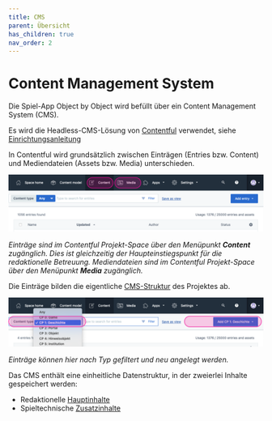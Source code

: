 ```yaml
---
title: CMS
parent: Übersicht
has_children: true
nav_order: 2
---
```


# Content Management System

Die Spiel-App Object by Object wird befüllt über ein Content Management System (CMS).

Es wird die Headless-CMS-Lösung von [Contentful](https://www.contentful.com) verwendet, siehe [Einrichtungsanleitung](2.1-einrichtung.html)

In Contentful wird grundsätzlich zwischen Einträgen (Entries bzw. Content) und Mediendateien (Assets bzw. Media) unterschieden.

![Contentful Hauptmenü](/img/cms-1.png)

*Einträge sind im Contentful Projekt-Space über den Menüpunkt __Content__ zugänglich. Dies ist gleichzeitig der Haupteinstiegspunkt für die redaktionelle Betreuung. Mediendateien sind im Contentful Projekt-Space über den Menüpunkt __Media__ zugänglich.*


Die Einträge bilden die eigentliche [CMS-Struktur](2.2-cms-struktur.html) des Projektes ab.

![Contentful Entries](/img/cms-2.png)

*Einträge können hier nach Typ gefiltert und neu angelegt werden.*

Das CMS enthält eine einheitliche Datenstruktur, in der zweierlei Inhalte gespeichert werden:

- Redaktionelle [Hauptinhalte](2.3-hauptinhalte.html)
- Spieltechnische [Zusatzinhalte](2.4-zusatzinhalte.html)
